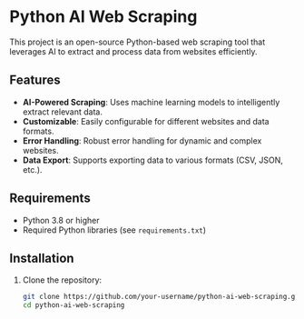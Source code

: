 # Python AI Web Scraping

This project is an open-source Python-based web scraping tool that leverages AI to extract and process data from websites efficiently.

## Features

- **AI-Powered Scraping**: Uses machine learning models to intelligently extract relevant data.
- **Customizable**: Easily configurable for different websites and data formats.
- **Error Handling**: Robust error handling for dynamic and complex websites.
- **Data Export**: Supports exporting data to various formats (CSV, JSON, etc.).

## Requirements

- Python 3.8 or higher
- Required Python libraries (see `requirements.txt`)

## Installation

1. Clone the repository:
   ```bash
   git clone https://github.com/your-username/python-ai-web-scraping.git
   cd python-ai-web-scraping
   ```
